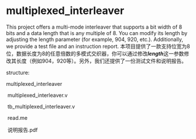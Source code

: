 # multiplexed_interleaver
This project offers a multi-mode interleaver that supports a bit width of 8 bits and a data length that is any multiple of 8. You can modify its length by adjusting the length parameter (for example, 904, 920, etc.). Additionally, we provide a test file and an instruction report.
本项目提供了一款支持位宽为8位，数据长度为8的任意倍数的多模式交织器，你可以通过修改***length***这一参数修改其长度（例如904，920等）。另外，我们还提供了一份测试文件和说明报告。



structure:

multiplexed_interleaver

​	multiplexed_interleaver.v

​	tb_multiplexed_interleaver.v

​	read.me

​	说明报告.pdf
